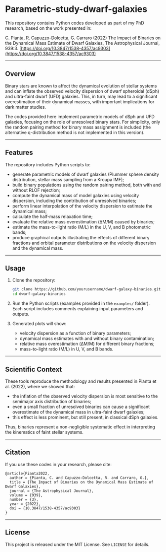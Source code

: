 # Parametric-study-dwarf-galaxies

This repository contains Python codes developed as part of my PhD research, based on the work presented in:

C. Pianta, R. Capuzzo-Dolcetta, G. Carraro (2022)
The Impact of Binaries on the Dynamical Mass Estimate of Dwarf Galaxies,
The Astrophysical Journal, 939:3.
[https://doi.org/10.3847/1538-4357/ac9303](https://doi.org/10.3847/1538-4357/ac9303)

---

## Overview

Binary stars are known to affect the dynamical evolution of stellar systems and can inflate the observed velocity dispersion of dwarf spheroidal (dSph) and ultra-faint dwarf (UFD) galaxies. This, in turn, may lead to a significant overestimation of their dynamical masses, with important implications for dark matter studies.

The codes provided here implement parametric models of dSph and UFD galaxies, focusing on the role of unresolved binary stars. For simplicity, only the random pairing method for binary mass assignment is included (the alternative q-distribution method is not implemented in this version).

---

## Features

The repository includes Python scripts to:

* generate parametric models of dwarf galaxies (Plummer sphere density distribution, stellar mass sampling from a Kroupa IMF);
* build binary populations using the random pairing method, both with and without RLOF rejection;
* compute the dynamical mass of model galaxies using velocity dispersion, including the contribution of unresolved binaries;
* perform linear interpolation of the velocity dispersion to estimate the dynamical mass;
* calculate the half-mass relaxation time;
* evaluate the relative mass overestimation (ΔM/M) caused by binaries;
* estimate the mass-to-light ratio (M/L) in the U, V, and B photometric bands;
* produce graphical outputs illustrating the effects of different binary fractions and orbital parameter distributions on the velocity dispersion and the dynamical mass.

---

## Usage

1. Clone the repository:

   ```bash
   git clone https://github.com/yourusername/dwarf-galaxy-binaries.git
   cd dwarf-galaxy-binaries
   ```

2. Run the Python scripts (examples provided in the `examples/` folder).
   Each script includes comments explaining input parameters and outputs.

3. Generated plots will show:

   * velocity dispersion as a function of binary parameters;
   * dynamical mass estimates with and without binary contamination;
   * relative mass overestimation (ΔM/M) for different binary fractions;
   * mass-to-light ratio (M/L) in U, V, and B bands.

---

## Scientific Context

These tools reproduce the methodology and results presented in Pianta et al. (2022), where we showed that:

* the inflation of the observed velocity dispersion is most sensitive to the semimajor axis distribution of binaries;
* even a small fraction of unresolved binaries can cause a significant overestimate of the dynamical mass in ultra-faint dwarf galaxies;
* this effect is less prominent, but still present, in classical dSph galaxies.

Thus, binaries represent a non-negligible systematic effect in interpreting the kinematics of faint stellar systems.

---

## Citation

If you use these codes in your research, please cite:

```
@article{Pianta2022,
  author = {Pianta, C. and Capuzzo-Dolcetta, R. and Carraro, G.},
  title = {The Impact of Binaries on the Dynamical Mass Estimate of Dwarf Galaxies},
  journal = {The Astrophysical Journal},
  volume = {939},
  number = {3},
  year = {2022},
  doi = {10.3847/1538-4357/ac9303}
}
```

---

## License

This project is released under the MIT License. See `LICENSE` for details.



